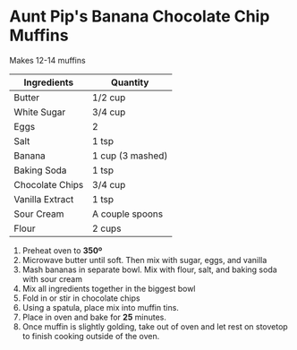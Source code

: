 # Aunt Pip's Banana Chocolate Chip Muffins

Makes 12-14 muffins

|Ingredients|Quantity|
|----|----|
|Butter|1/2 cup|
|White Sugar|3/4 cup|
|Eggs|2|
|Salt|1 tsp|
|Banana|1 cup (3 mashed)|
|Baking Soda|1 tsp|
|Chocolate Chips|3/4 cup|
|Vanilla Extract|1 tsp|
|Sour Cream|A couple spoons|
|Flour|2 cups|

1. Preheat oven to **350º**
2. Microwave butter until soft. Then mix with sugar, eggs, and vanilla
3. Mash bananas in separate bowl. Mix with flour, salt, and baking soda with sour cream
4. Mix all ingredients together in the biggest bowl
5. Fold in or stir in chocolate chips
6. Using a spatula, place mix into muffin tins.
7. Place in oven and bake for **25** minutes.
8. Once muffin is slightly golding, take out of oven and let rest on stovetop to finish cooking outside of the oven.
